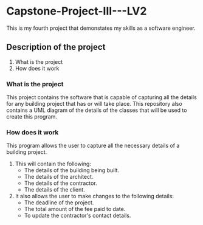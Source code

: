 # Capstone-Project-III---LV2
This is my fourth project that demonstates my skills as a software engineer.

## Description of the project
1. What is the project
2. How does it work

### What is the project
This project contains the software that is capable of capturing all the details for any building project that has or will take place.
This repository also contains a UML diagram of the details of the classes that will be used to create this program.

### How does it work
This program allows the user to capture all the necessary details of a building project.
1. This will contain the following:
    * The details of the building being built.
    * The details of the architect.
    * The details of the contractor.
    * The details of the client.
2. It also allows the user to make changes to the following details:
    * The deadline of the project.
    * The total amount of the fee paid to date.
    * To update the contractor's contact details.
